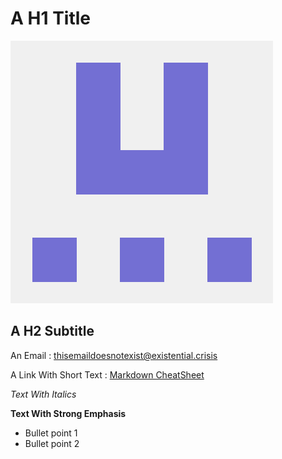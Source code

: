 # A H1 Title

![Sample image](./assets/sample.png)  

## A H2 Subtitle


An Email
: <thisemaildoesnotexist@existential.crisis>

A Link With Short Text
: [Markdown CheatSheet](https://github.com/adam-p/markdown-here/wiki/Markdown-Cheatsheet)

*Text With Italics*

**Text With Strong Emphasis**

- Bullet point 1
- Bullet point 2
